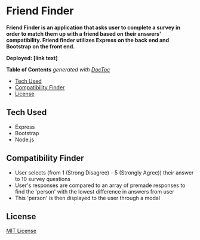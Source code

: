 # Friend Finder

**Friend Finder is an application that asks user to complete a survey in order to match them up with a friend based on their answers' compatibility. Friend finder utilizes Express on the back end and Bootstrap on the front end.**

**Deployed: [link text]**

<!-- START doctoc generated TOC please keep comment here to allow auto update -->
<!-- DON'T EDIT THIS SECTION, INSTEAD RE-RUN doctoc TO UPDATE -->
**Table of Contents**  *generated with [DocToc](https://github.com/thlorenz/doctoc)*

- [Tech Used](#tech-used)
- [Compatibility Finder](#Compatibility-Finder)
- [License](#license)

<!-- END doctoc generated TOC please keep comment here to allow auto update -->

## Tech Used
- Express
- Bootstrap
- Node.js

## Compatibility Finder
- User selects (from 1 (Strong Disagree) - 5 (Strongly Agree)) their answer to 10 survey questions
- User's responses are compared to an array of premade responses to find the 'person' with the lowest difference in answers from user
- This 'person' is then displayed to the user through a modal

## License
[MIT License](https://github.com/m-fiks/friendFinder/blob/master/LICENSE)